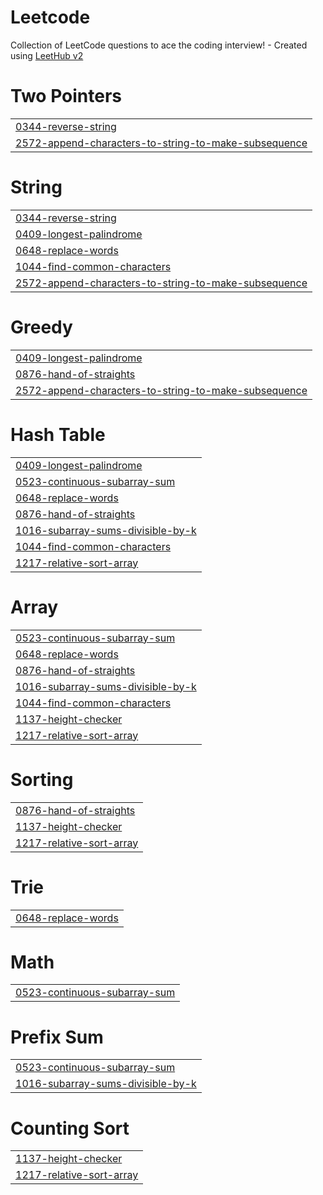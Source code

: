 # Leetcode
Collection of LeetCode questions to ace the coding interview! - Created using [LeetHub v2](https://github.com/arunbhardwaj/LeetHub-2.0)


# Two Pointers
|  |
| ------- |
| [0344-reverse-string](https://github.com/imkaranverma/Leetcode/tree/master/0344-reverse-string) |
| [2572-append-characters-to-string-to-make-subsequence](https://github.com/imkaranverma/Leetcode/tree/master/2572-append-characters-to-string-to-make-subsequence) |
# String
|  |
| ------- |
| [0344-reverse-string](https://github.com/imkaranverma/Leetcode/tree/master/0344-reverse-string) |
| [0409-longest-palindrome](https://github.com/imkaranverma/Leetcode/tree/master/0409-longest-palindrome) |
| [0648-replace-words](https://github.com/imkaranverma/Leetcode/tree/master/0648-replace-words) |
| [1044-find-common-characters](https://github.com/imkaranverma/Leetcode/tree/master/1044-find-common-characters) |
| [2572-append-characters-to-string-to-make-subsequence](https://github.com/imkaranverma/Leetcode/tree/master/2572-append-characters-to-string-to-make-subsequence) |
# Greedy
|  |
| ------- |
| [0409-longest-palindrome](https://github.com/imkaranverma/Leetcode/tree/master/0409-longest-palindrome) |
| [0876-hand-of-straights](https://github.com/imkaranverma/Leetcode/tree/master/0876-hand-of-straights) |
| [2572-append-characters-to-string-to-make-subsequence](https://github.com/imkaranverma/Leetcode/tree/master/2572-append-characters-to-string-to-make-subsequence) |
# Hash Table
|  |
| ------- |
| [0409-longest-palindrome](https://github.com/imkaranverma/Leetcode/tree/master/0409-longest-palindrome) |
| [0523-continuous-subarray-sum](https://github.com/imkaranverma/Leetcode/tree/master/0523-continuous-subarray-sum) |
| [0648-replace-words](https://github.com/imkaranverma/Leetcode/tree/master/0648-replace-words) |
| [0876-hand-of-straights](https://github.com/imkaranverma/Leetcode/tree/master/0876-hand-of-straights) |
| [1016-subarray-sums-divisible-by-k](https://github.com/imkaranverma/Leetcode/tree/master/1016-subarray-sums-divisible-by-k) |
| [1044-find-common-characters](https://github.com/imkaranverma/Leetcode/tree/master/1044-find-common-characters) |
| [1217-relative-sort-array](https://github.com/imkaranverma/Leetcode/tree/master/1217-relative-sort-array) |
# Array
|  |
| ------- |
| [0523-continuous-subarray-sum](https://github.com/imkaranverma/Leetcode/tree/master/0523-continuous-subarray-sum) |
| [0648-replace-words](https://github.com/imkaranverma/Leetcode/tree/master/0648-replace-words) |
| [0876-hand-of-straights](https://github.com/imkaranverma/Leetcode/tree/master/0876-hand-of-straights) |
| [1016-subarray-sums-divisible-by-k](https://github.com/imkaranverma/Leetcode/tree/master/1016-subarray-sums-divisible-by-k) |
| [1044-find-common-characters](https://github.com/imkaranverma/Leetcode/tree/master/1044-find-common-characters) |
| [1137-height-checker](https://github.com/imkaranverma/Leetcode/tree/master/1137-height-checker) |
| [1217-relative-sort-array](https://github.com/imkaranverma/Leetcode/tree/master/1217-relative-sort-array) |
# Sorting
|  |
| ------- |
| [0876-hand-of-straights](https://github.com/imkaranverma/Leetcode/tree/master/0876-hand-of-straights) |
| [1137-height-checker](https://github.com/imkaranverma/Leetcode/tree/master/1137-height-checker) |
| [1217-relative-sort-array](https://github.com/imkaranverma/Leetcode/tree/master/1217-relative-sort-array) |
# Trie
|  |
| ------- |
| [0648-replace-words](https://github.com/imkaranverma/Leetcode/tree/master/0648-replace-words) |
# Math
|  |
| ------- |
| [0523-continuous-subarray-sum](https://github.com/imkaranverma/Leetcode/tree/master/0523-continuous-subarray-sum) |
# Prefix Sum
|  |
| ------- |
| [0523-continuous-subarray-sum](https://github.com/imkaranverma/Leetcode/tree/master/0523-continuous-subarray-sum) |
| [1016-subarray-sums-divisible-by-k](https://github.com/imkaranverma/Leetcode/tree/master/1016-subarray-sums-divisible-by-k) |
# Counting Sort
|  |
| ------- |
| [1137-height-checker](https://github.com/imkaranverma/Leetcode/tree/master/1137-height-checker) |
| [1217-relative-sort-array](https://github.com/imkaranverma/Leetcode/tree/master/1217-relative-sort-array) |